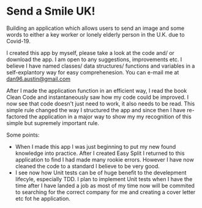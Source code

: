 # Send a Smile UK!
Building an application which allows users to send an image and some words to either a key worker or lonely elderly person in the U.K. due to Covid-19.

I created this app by myself, please take a look at the code and/ or download the app. I am open to any suggestions, improvements etc. I believe I have named classes/ data structures/ functions and variables in a self-explantory way for easy comprehenesion. You can e-mail me at dan96.austin@gmail.com

After I made the application function in an efficient way, I read the book Clean Code and instantaneously saw how my code could be improved. I now see that code doesn't just need to work, it also needs to be read. This simple rule changed the way I structured the app and since then I have re-factored the application in a major way to show my my recognition of this simple but supremely important rule.

Some points:
   - When I made this app I was just beginning to put my new found knowledge into practice. After I created Easy Split I returned to this application to find I had made many             rookie errors. However I have now cleaned the code to a standard I believe to be very good.  
   - I see now how Unit tests can be of huge benefit to the develepment lifecyle, especially TDD. I plan to implement Unit tests when I have the time after I have landed a job as       most of my time now will be commited to searching for the correct company for me and creating a cover letter etc fot he application.
